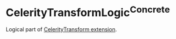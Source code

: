 # CelerityTransformLogic<sup>Concrete</sup>

Logical part of [CelerityTransform extension](../Celerity/README.md#celeritytransform).
